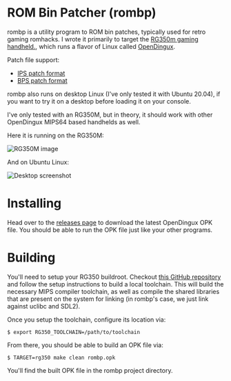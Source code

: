 # ROM Bin Patcher (rombp)

rombp is a utility program to ROM bin patches, typically used for
retro gaming romhacks. I wrote it primarily to target
the
[RG350m gaming handheld.](https://obscurehandhelds.com/2020/07/the-anbernic-rg350m-review/),
which runs a flavor of Linux
called
[OpenDingux](https://wiki.dingoonity.org/index.php?title=OpenDingux:About).

Patch file support:
- [IPS patch format](http://fileformats.archiveteam.org/wiki/IPS_(binary_patch_format))
- [BPS patch format](https://github.com/blakesmith/rombp/blob/master/docs/bps_spec.md)

rombp also runs on desktop Linux (I've only tested it with Ubuntu
20.04), if you want to try it on a desktop before loading it on your
console.

I've only tested with an RG350M, but in theory, it should work with
other OpenDingux MIPS64 based handhelds as well.

Here it is running on the RG350M:

![RG350M image](https://raw.github.com/blakesmith/rombp/master/docs/rg350m.jpg)

And on Ubuntu Linux:

![Desktop screenshot](https://raw.github.com/blakesmith/rombp/master/docs/screenshot.jpg)

# Installing

Head over to the
[releases page](https://github.com/blakesmith/rombp/releases) to
download the latest OpenDingux OPK file. You should be able to run the
OPK file just like your other programs.

# Building

You'll need to setup your RG350
buildroot. Checkout
[this GitHub repository](https://github.com/tonyjih/RG350_buildroot)
and follow the setup instructions to build a local toolchain. This
will build the necessary MIPS compiler toolchain, as well as compile
the shared libraries that are present on the system for linking (in
rombp's case, we just link against uclibc and SDL2).

Once you setup the toolchain, configure its location via:

```
$ export RG350_TOOLCHAIN=/path/to/toolchain
```

From there, you should be able to build an OPK file via:

```
$ TARGET=rg350 make clean rombp.opk
```

You'll find the built OPK file in the rombp project directory.


